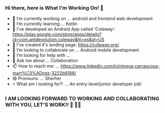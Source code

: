 ### Hi there, here is What I'm Working On! 👋


- 🔭 I’m currently working on ... android and frontend web development
- 🌱 I’m currently learning ... Kotlin
- 📱  I've developed an Android App called 'Coleway': https://play.google.com/store/apps/details?id=com.antdevolution.coleway&hl=es&gl=US
- 🚀 I've created it's landing page: https://coleway.org/
- 👯 I’m looking to collaborate on ... Android mobile development
- 🤔 I’m looking for help with ... 
- 💬 Ask me about ... Collaboration
- 📫 How to reach me: ... https://www.linkedin.com/in/mireya-carrascosa-mart%C3%ADnez-3222b8188/
- 😄 Pronouns: ... She/her
- ⚡ What am I looking for?: ... An entry-level/junior developer job!

### I AM LOOKING FORWARD TO WORKING AND COLLABORATING WITH YOU, LET'S WORK!! 💪 👩‍💻 

